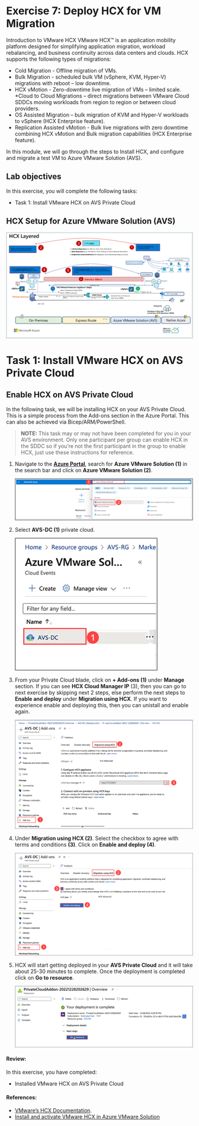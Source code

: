 # Exercise 7: Deploy HCX for VM Migration

Introduction to VMware HCX
VMware HCX™ is an application mobility platform designed for simplifying application migration, workload rebalancing, and business continuity across data centers and clouds. HCX supports the following types of migrations:

 * Cold Migration - Offline migration of VMs.
 * Bulk Migration - scheduled bulk VM (vSphere, KVM, Hyper-V) migrations with reboot – low downtime.
 * HCX vMotion - Zero-downtime live migration of VMs – limited scale.
 *Cloud to Cloud Migrations – direct migrations between VMware Cloud SDDCs moving workloads from region to region or between cloud providers.
 * OS Assisted Migration – bulk migration of KVM and Hyper-V workloads to vSphere (HCX Enterprise feature).
 * Replication Assisted vMotion - Bulk live migrations with zero downtime combining HCX vMotion and Bulk migration capabilities (HCX Enterprise feature).

In this module, we will go through the steps to Install HCX, and configure and migrate a test VM to Azure VMware Solution (AVS).

## Lab objectives

In this exercise, you will complete the following tasks:

+ Task 1: Install VMware HCX on AVS Private Cloud

## HCX Setup for Azure VMware Solution (AVS) 

 ![](../Images/Mod2MainPic1.png)

# Task 1: Install VMware HCX on AVS Private Cloud

##  Enable HCX on AVS Private Cloud

In the following task, we will be installing HCX on your AVS Private Cloud. This is a simple process from the Add-ons section in the Azure Portal. This can also be achieved via Bicep/ARM/PowerShell.

> **NOTE:** This task may or may not have been completed for you in your AVS environment. Only one participant per group can enable HCX in the SDDC so if you’re not the first participant in the group to enable HCX, just use these instructions for reference.

1. Navigate to the [**Azure Portal**](http://portal.azure.com/), search for **Azure VMware Solution (1)** in the search bar and click on **Azure VMware Solution (2)**.

   ![](../Images/Mod2Task1Pic1.png)
  
2. Select **AVS-DC (1)** private cloud.
  
   ![](../Images/Mod2Task1Pic2.png)
  
3. From your Private Cloud blade, click on **+ Add-ons (1)** under **Manage** section. If you can see **HCX Cloud Manager IP** (3), then you can go to next exercise by skipping next 2 steps, else perform the next steps to **Enable and deploy** under **Migration using HCX**. If you want to experience enable and deploying this, then you can unistall and enable again.
 
   ![](../Images/Mod2Task2Pic1.png)

4. Under **Migration using HCX (2)**. Select the checkbox to agree with terms and conditions **(3)**. Click on **Enable and deploy (4)**.
  
   ![](../Images/Mod2Task1Pic3.png)
   
5. HCX will start getting deployed in your **AVS Private Cloud** and it will take about 25-30 minutes to complete. Once the deployment is completed click on **Go to resource**.

   ![](../Images/Mod2Task1Pic4.png)

#### Review:
In this exercise, you have completed:

  - Installed VMware HCX on AVS Private Cloud

#### References:
- [VMware’s HCX Documentation](https://www.vmware.com/products/hcx.html).
- [Install and activate VMware HCX in Azure VMware Solution](https://learn.microsoft.com/en-us/azure/azure-vmware/install-vmware-hcx)

